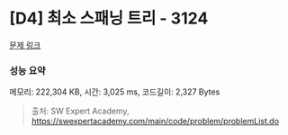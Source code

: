 # [D4] 최소 스패닝 트리 - 3124 

[문제 링크](https://swexpertacademy.com/main/code/problem/problemDetail.do?contestProbId=AV_mSnmKUckDFAWb) 

### 성능 요약

메모리: 222,304 KB, 시간: 3,025 ms, 코드길이: 2,327 Bytes



> 출처: SW Expert Academy, https://swexpertacademy.com/main/code/problem/problemList.do
